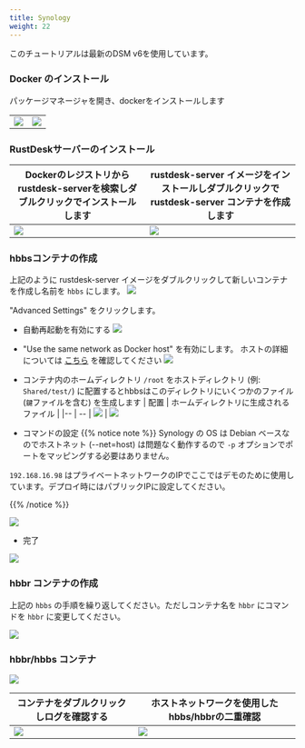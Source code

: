 ```yaml
---
title: Synology
weight: 22
---
```


このチュートリアルは最新のDSM v6を使用しています。

### Docker のインストール

パッケージマネージャを開き、dockerをインストールします

|             |                                                   |
| --------------- | -------------------------------------------------------- |
![](images/package-manager.png) | ![](images/docker.png)


### RustDeskサーバーのインストール

| Dockerのレジストリからrustdesk-serverを検索しダブルクリックでインストールします | rustdesk-server イメージをインストールしダブルクリックで rustdesk-server コンテナを作成します |
| --------------- | -------------------------------------------------------- |
![](images/pull-rustdesk-server.png) | ![](images/rustdesk-server-installed.png)


### hbbsコンテナの作成

上記のように rustdesk-server イメージをダブルクリックして新しいコンテナを作成し名前を `hbbs` にします。
![](images/hbbs.png) 

"Advanced Settings" をクリックします。

- 自動再起動を有効にする
![](images/auto-restart.png) 

- "Use the same network as Docker host" を有効にします。 ホストの詳細については [こちら](/docs/en/self-host/install/#net-host) を確認してください
![](images/host-net.png) 

- コンテナ内のホームディレクトリ `/root` をホストディレクトリ (例: `Shared/test/`) に配置するとhbbsはこのディレクトリにいくつかのファイル (`鍵`ファイルを含む) を生成します
| 配置 | ホームディレクトリに生成されるファイル |
|-- | -- |
![](images/mount.png?width=500px) | ![](images/mounted-dir.png?width=300px) 

- コマンドの設定
{{% notice note %}}
Synology の OS は Debian ベースなのでホストネット (--net=host) は問題なく動作するので `-p` オプションでポートをマッピングする必要はありません。

`192.168.16.98` はプライベートネットワークのIPでここではデモのために使用しています。デプロイ時にはパブリックIPに設定してください。

{{% /notice %}}

![](images/hbbs-cmd.png?v2) 

- 完了
  
![](images/hbbs-config.png) 

### hbbr コンテナの作成

上記の `hbbs` の手順を繰り返してください。ただしコンテナ名を `hbbr` にコマンドを `hbbr` に変更してください。

![](images/hbbr-config.png) 

### hbbr/hbbs コンテナ

![](images/containers.png?width=500px)


| コンテナをダブルクリックしログを確認する | ホストネットワークを使用したhbbs/hbbrの二重確認 |
|-- | -- |
![](images/log.png?width=500px) | ![](images/network-types.png?width=500px)

